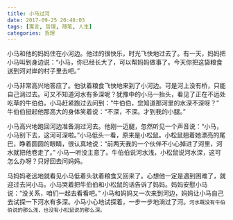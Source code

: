 ```yaml
---
title: 小马过河
date: 2017-09-25 20:48:03
tags: [寓言, 哲理, 随笔, 人生]
categories: 哲理
---
```

小马和他的妈妈住在小河边。他过的很快乐，时光飞快地过去了。有一天，妈妈把小马叫到身边说：“小马，你已经长大了，可以帮妈妈做事了。今天你把这袋粮食送到河对岸的村子里去吧。”

小马非常高兴地答应了。他驮着粮食飞快地来到了小河边。可是河上没有桥，只能自己淌过去。可又不知道河水有多深呢？犹豫中的小马一抬头，看见了正在不远处吃草的牛伯伯。小马赶紧跑过去问到：“牛伯伯，您知道那河里的水深不深呀？”
牛伯伯挺起他那高大的身体笑着说：“不深，不深。才到我的小腿。”

小马高兴地跑回河边准备淌过河去。他刚一迈腿，忽然听见一个声音说：“小马，小马别下去，这河可深啦。”小马低头一看，原来是小松鼠。小松鼠翘着她漂亮的尾巴，睁着圆圆的眼睛，很认真地说：“前两天我的一个伙伴不小心掉进了河里，河水就把他卷走了。”
小马一听没主意了。牛伯伯说河水浅，小松鼠说河水深，这可怎么办呀？只好回去问妈妈。

马妈妈老远地就看见小马低着头驮着粮食又回来了。心想他一定是遇到困难了，就迎过去问小马。小马哭着把牛伯伯和小松鼠的话告诉了妈妈。妈妈安慰小马说：“没关系，咱们一起去看看吧。”
小马和妈妈又一次来到河边，妈妈让小马自己去试探一下河水有多深。小马小心地试探着，一步一步地淌过了河。`河水既没有牛伯伯说的那么浅，也没有小松鼠说的那么深。`
